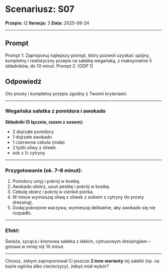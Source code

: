 ﻿# Scenariusz: S07
**Przepis:** I2
**Iteracja:** 3
**Data:** 2025-08-24

---

## Prompt
Prompt 1: Zaproponuj najlepszy prompt, który pozwoli uzyskać spójny, kompletny i realistyczny przepis na sałatkę wegańską, z maksymalnie 5 składników, do 10 minut. Prompt 2: [ODP 1]


## Odpowiedź
Oto prosty i kompletny przepis zgodny z Twoimi kryteriami:

---

### **Wegańska sałatka z pomidora i awokado**

**Składniki (5 łącznie, razem z sosem):**

* 2 dojrzałe pomidory
* 1 dojrzałe awokado
* 1 czerwona cebula (mała)
* 2 łyżki oliwy z oliwek
* sok z ½ cytryny

---

### **Przygotowanie (ok. 7–8 minut):**

1. Pomidory umyj i pokrój w kostkę.
2. Awokado obierz, usuń pestkę i pokrój w kostkę.
3. Cebulę obierz i pokrój w cienkie piórka.
4. W misce wymieszaj oliwę z oliwek z sokiem z cytryny (to prosty dressing).
5. Dodaj pokrojone warzywa, wymieszaj delikatnie, aby awokado się nie rozpadło.

---

### **Efekt:**

Świeża, sycąca i kremowa sałatka z lekkim, cytrusowym dressingiem – gotowa w mniej niż 10 minut.

---

Chcesz, żebym zaproponował Ci jeszcze **2 inne warianty** tej sałatki (np. na bazie ogórka albo ciecierzycy), żebyś miał wybór?

